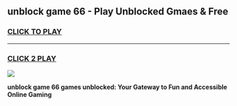 
## unblock game 66 - Play Unblocked Gmaes & Free
<h3>
<a href="https://premium.freeplayer.one?title=unblock_game_66&ref=20F">CLICK TO PLAY</a></h3>
<hr>

<h3>
<a href="https://premium.freeplayer.one?title=unblock_game_66&ref=20F">CLICK 2 PLAY</a>
  
</h3>

<a href="https://premium.freeplayer.one?title=unblock_game_66&ref=20F/"><img src="https://clearcache.store/games.png"></a>


**unblock game 66 games unblocked: Your Gateway to Fun and Accessible Online Gaming**
